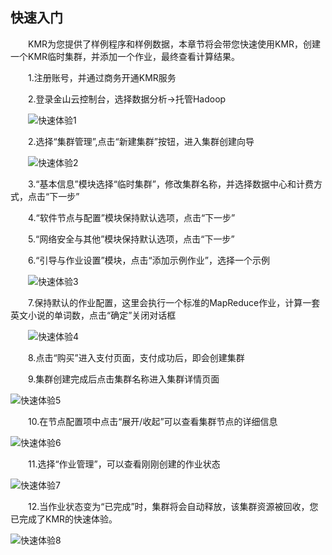 ## 快速入门

　　KMR为您提供了样例程序和样例数据，本章节将会带您快速使用KMR，创建一个KMR临时集群，并添加一个作业，最终查看计算结果。
  
　　1.注册账号，并通过商务开通KMR服务
  
　　2.登录金山云控制台，选择数据分析->托管Hadoop

　　![快速体验1](http://kmr-bj.ks3-cn-beijing.ksyun.com/doc_pic/KMR2.0/1.5-1-login.jpg)

　　2.选择“集群管理”,点击“新建集群”按钮，进入集群创建向导

　　![快速体验2](http://kmr-bj.ks3-cn-beijing.ksyun.com/doc_pic/ksrm2.png)

　　3.“基本信息”模块选择“临时集群”，修改集群名称，并选择数据中心和计费方式，点击“下一步”

　　4.“软件节点与配置”模块保持默认选项，点击“下一步”

　　5.“网络安全与其他”模块保持默认选项，点击“下一步”

　　6.“引导与作业设置”模块，点击“添加示例作业”，选择一个示例 

　　![快速体验3](http://kmr-bj.ks3-cn-beijing.ksyun.com/doc_pic/ksrm3.png)

　　7.保持默认的作业配置，这里会执行一个标准的MapReduce作业，计算一套英文小说的单词数，点击“确定”关闭对话框

　　![快速体验4](http://kmr-bj.ks3-cn-beijing.ksyun.com/doc_pic/ksrm4.png)

　　8.点击“购买”进入支付页面，支付成功后，即会创建集群

　　9.集群创建完成后点击集群名称进入集群详情页面

   ![快速体验5](http://kmr-bj.ks3-cn-beijing.ksyun.com/doc_pic/ksrm5.png)

　　10.在节点配置项中点击“展开/收起”可以查看集群节点的详细信息

![快速体验6](http://kmr-bj.ks3-cn-beijing.ksyun.com/doc_pic/ksrm6.png)

　　11.选择“作业管理”，可以查看刚刚创建的作业状态

![快速体验7](http://kmr-bj.ks3-cn-beijing.ksyun.com/doc_pic/ksrm7.png)

　　12.当作业状态变为“已完成”时，集群将会自动释放，该集群资源被回收，您已完成了KMR的快速体验。

![快速体验8](http://kmr-bj.ks3-cn-beijing.ksyun.com/doc_pic/ksrm8.png)


